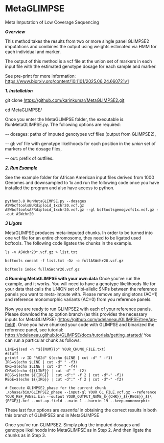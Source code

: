 # MetaGLIMPSE
Meta Imputation of Low Coverage Sequencing

***Overview***

This method takes the results from two or more single panel GLIMPSE2 imputations and combines the output using weights estimated via HMM for each individual and marker. 

The output of this method is a vcf file at the union set of markers in each input file with the estimated genotype dosage for each sample and marker.

See pre-print for more information: https://www.biorxiv.org/content/10.1101/2025.06.24.660721v1

***1. Installation***

git clone https://github.com/karinkumar/MetaGLIMPSE2.git

cd MetaGLIMPSE/

Once you enter the MetaGLIMPSE folder, the executable is RunMetaGLIMPSE.py. The following options are required:


-- dosages:  paths of imputed genotypes vcf files (output from GLIMPSE2), 

-- gl:  vcf file with genotype likelihoods for each position in the _union_ set of markers of the dosage files, 

-- out:  prefix of outfiles. 

***2. Run Example***

See the example folder for African American input files derived from 1000 Genomes and downsampled to 1x and run the following code once you have installed the program and also have access to python. 
```

python3.8 RunMetaGLIMPSE.py --dosages ASWbcftoolsEURdiploid_1xchr20.vcf.gz ASWbcftoolsAFRdiploid_1xchr20.vcf.gz --gl bcftoolsgenogvcfs1x.vcf.gz --out ASWchr20
```


***3 Ligate*** 

MetaGLIMPSE produces meta-imputed chunks. In order to be turned into one vcf file for an entire chromosome, they need to be ligated used bcftools. The following code ligates the chunks in the example. 
```
ls -v ASWchr20*.vcf.gz > list.txt

bcftools concat -f list.txt -Oz -o fullASWchr20.vcf.gz

bcftools index fullASWchr20.vcf.gz

```
**4 Running MetaGLIMPSE with your own data**
Once you've run the example, and it works. You will need to have a genotype likelihoods file for your data that calls the UNION set of bi-allelic SNPs between the reference panels you want to meta-impute with. Please remove any singletons (AC=1) and reference monomorphic variants (AC=0) from you reference panels. 

Now you are ready to run GLIMPSE2 with each of your reference panels. Please download the ap option branch (as this provides the necessary inputs for MetaGLIMPSE) (https://github.com/odelaneau/GLIMPSE/tree/ap-field). Once you have chunked your code with GLIMPSE and binarized the reference panel, see tutorial: https://odelaneau.github.io/GLIMPSE/docs/tutorials/getting_started/ You can run a particular chunk as follows: 

    LINE=$(sed -n "${{NUM}}p" YOUR_CHUNK_FILE.txt)
    #stuff
    printf -v ID "%02d" $(echo $LINE | cut -d" " -f1)
    IRG=$(echo $LINE | cut -d" " -f3)
    ORG=$(echo $LINE | cut -d" " -f4)
    CHR=$(echo ${{LINE}} | cut -d" " -f2)
    REGS=$(echo ${{IRG}} | cut -d":" -f 2 | cut -d"-" -f1)
    REGE=$(echo ${{IRG}} | cut -d":" -f 2 | cut -d"-" -f2)

    # Execute GLIMPSE2_phase for the current chunk
    ./phase/bin/GLIMPSE2_phase --input-gl YOUR_GL_FILE.vcf.gz --reference YOUR_REF_PANEL.bin --output YOUR_OUTPUT_NAME_${{CHR}}_${{REGS}}_${\{REGE}}.bcf --out-ap-field --main 1 --burnin 19 --keep-monomorphic

These last four options are *essential* in obtaining the correct results in both this branch of GLIMPSE2 and in MetaGLIMPSE

Once you've run GLIMPSE2. Simply plug the imputed dosages and genotype likelihoods into MetaGLIMPSE as in Step 2. And then ligate the chunks as in Step 3. 
